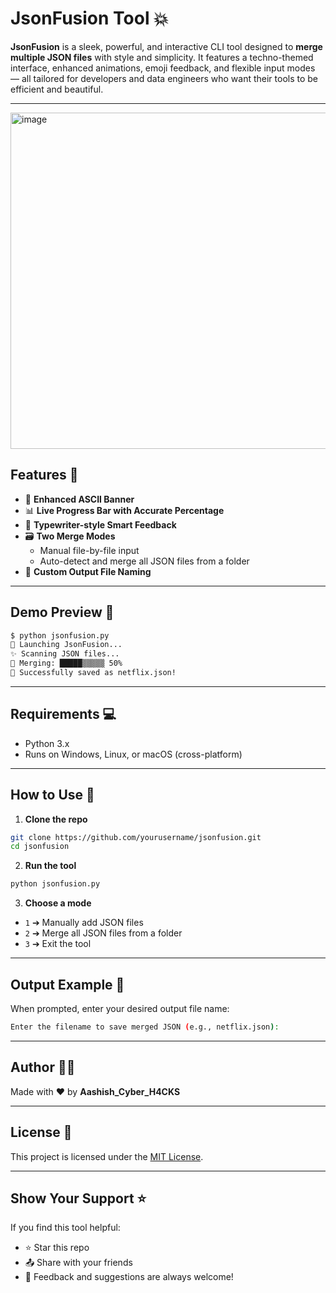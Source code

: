 # JsonFusion Tool 💥

**JsonFusion** is a sleek, powerful, and interactive CLI tool designed to **merge multiple JSON files** with style and simplicity. It features a techno-themed interface, enhanced animations, emoji feedback, and flexible input modes — all tailored for developers and data engineers who want their tools to be efficient and beautiful.

---
<img width="1328" height="538" alt="image" src="https://github.com/user-attachments/assets/d4b2c026-d510-410a-be64-aa0a269781f8" />

## Features 🔧

* 💜 **Enhanced ASCII Banner**
* 📊 **Live Progress Bar with Accurate Percentage**
* 🧠 **Typewriter-style Smart Feedback**
* 🗃️ **Two Merge Modes**
  * Manual file-by-file input
  * Auto-detect and merge all JSON files from a folder
* 📀 **Custom Output File Naming**

---

## Demo Preview 📸

```bash
$ python jsonfusion.py
💜 Launching JsonFusion...
✨ Scanning JSON files...
📂 Merging: █████▒▒▒▒▒ 50%
🎉 Successfully saved as netflix.json!
```

---

## Requirements 💻

* Python 3.x
* Runs on Windows, Linux, or macOS (cross-platform)

---

## How to Use 🚀

1. **Clone the repo**

```bash
git clone https://github.com/yourusername/jsonfusion.git
cd jsonfusion
```

2. **Run the tool**

```bash
python jsonfusion.py
```

3. **Choose a mode**

* `1` ➔ Manually add JSON files
* `2` ➔ Merge all JSON files from a folder
* `3` ➔ Exit the tool

---

## Output Example 📂

When prompted, enter your desired output file name:

```bash
Enter the filename to save merged JSON (e.g., netflix.json):
```

---

## Author 🙇‍♂️

Made with ❤️ by **Aashish\_Cyber\_H4CKS**

---

## License 📄

This project is licensed under the [MIT License](LICENSE).

---

## Show Your Support ⭐

If you find this tool helpful:

* ⭐ Star this repo
* 📤 Share with your friends
* 💬 Feedback and suggestions are always welcome!
